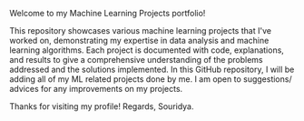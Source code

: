Welcome to my Machine Learning Projects portfolio! 

This repository showcases various machine learning projects that I've worked on, demonstrating my expertise in data analysis and machine learning algorithms. 
Each project is documented with code, explanations, and results to give a comprehensive understanding of the problems addressed and the solutions implemented.
In this GitHub repository, I will be adding all of my ML related projects done by me. I am open to suggestions/ advices for any improvements on my projects.

Thanks for visiting my profile!
Regards,
Souridya.
